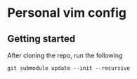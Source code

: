 # Personal vim config

## Getting started
After cloning the repo, run the following

```
git submodule update --init --recursive
```
